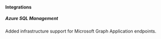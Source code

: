 
#### Integrations

##### Azure SQL Management

Added infrastructure support for Microsoft Graph Application endpoints.
